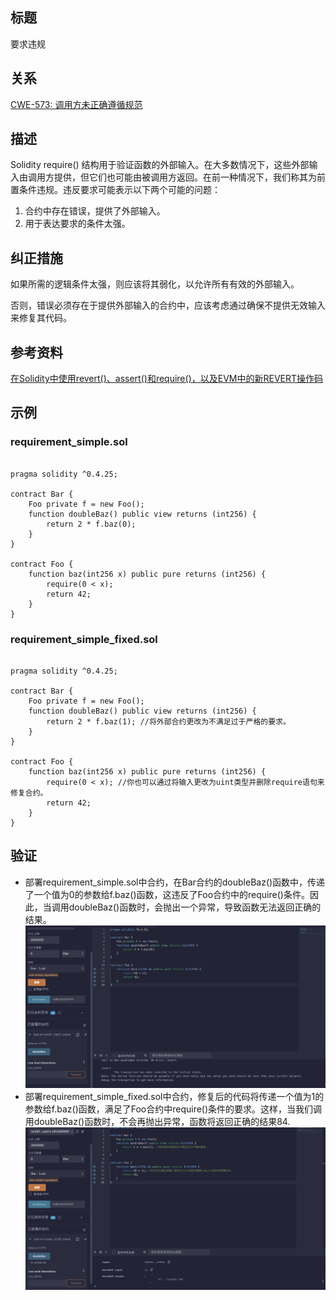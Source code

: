 ## 标题
要求违规

## 关系
[CWE-573: 调用方未正确遵循规范](https://cwe.mitre.org/data/definitions/573.html)

## 描述
Solidity require() 结构用于验证函数的外部输入。在大多数情况下，这些外部输入由调用方提供，但它们也可能由被调用方返回。在前一种情况下，我们称其为前置条件违规。违反要求可能表示以下两个可能的问题：

1. 合约中存在错误，提供了外部输入。
2. 用于表达要求的条件太强。

## 纠正措施
如果所需的逻辑条件太强，则应该将其弱化，以允许所有有效的外部输入。

否则，错误必须存在于提供外部输入的合约中，应该考虑通过确保不提供无效输入来修复其代码。

## 参考资料
[在Solidity中使用revert()、assert()和require()，以及EVM中的新REVERT操作码](https://media.consensys.net/when-to-use-revert-assert-and-require-in-solidity-61fb2c0e5a57)
## 示例
### requirement_simple.sol
```solidity

pragma solidity ^0.4.25;

contract Bar {
    Foo private f = new Foo();
    function doubleBaz() public view returns (int256) {
        return 2 * f.baz(0);
    }
}

contract Foo {
    function baz(int256 x) public pure returns (int256) {
        require(0 < x);
        return 42;
    }
}
```
### requirement_simple_fixed.sol
```solidity

pragma solidity ^0.4.25;

contract Bar {
    Foo private f = new Foo();
    function doubleBaz() public view returns (int256) {
        return 2 * f.baz(1); //将外部合约更改为不满足过于严格的要求。
    }
}

contract Foo {
    function baz(int256 x) public pure returns (int256) {
        require(0 < x); //你也可以通过将输入更改为uint类型并删除require语句来修复合约。
        return 42;
    }
}
```
## 验证
* 部署requirement_simple.sol中合约，在Bar合约的doubleBaz()函数中，传递了一个值为0的参数给f.baz()函数，这违反了Foo合约中的require()条件。因此，当调用doubleBaz()函数时，会抛出一个异常，导致函数无法返回正确的结果。
![1-23-1.png](./img/1-23-1.png)
* 部署requirement_simple_fixed.sol中合约，修复后的代码将传递一个值为1的参数给f.baz()函数，满足了Foo合约中require()条件的要求。这样，当我们调用doubleBaz()函数时，不会再抛出异常，函数将返回正确的结果84.
![1-23-2.png](./img/1-23-2.png)

